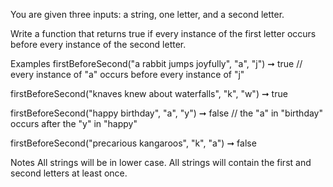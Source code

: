 You are given three inputs: a string, one letter, and a second letter.

Write a function that returns true if every instance of the first letter occurs before every instance of the second letter.

Examples
firstBeforeSecond("a rabbit jumps joyfully", "a", "j") ➞ true
// every instance of "a" occurs before every instance of "j"

firstBeforeSecond("knaves knew about waterfalls", "k", "w") ➞  true

firstBeforeSecond("happy birthday", "a", "y") ➞ false
// the "a" in "birthday" occurs after the "y" in "happy"

firstBeforeSecond("precarious kangaroos", "k", "a") ➞ false

Notes
All strings will be in lower case.
All strings will contain the first and second letters at least once.